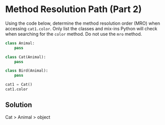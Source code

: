 # Method Resolution Path (Part 2)
Using the code below, determine the method resolution order (MRO)
when accessing `cat1.color`. Only list the classes and mix-ins Python
will check when searching for the `color` method. Do not use the
`mro` method.

```python
class Animal:
    pass

class Cat(Animal):
    pass

class Bird(Animal):
    pass

cat1 = Cat()
cat1.color
```

## Solution

Cat > Animal > object
